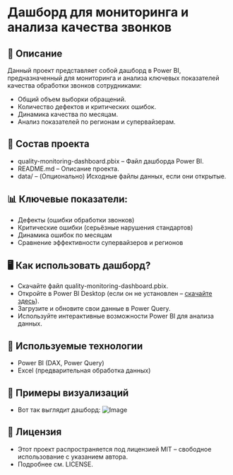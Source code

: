 # Дашборд для мониторинга и анализа качества звонков

## 📝 Описание
Данный проект представляет собой дашборд в Power BI, 
предназначенный для мониторинга и анализа ключевых показателей 
качества обработки звонков сотрудниками:

- Общий объем выборки обращений.
- Количество дефектов и критических ошибок.
- Динамика качества по месяцам.
- Анализ показателей по регионам и супервайзерам.

## 📂 Состав проекта
- quality-monitoring-dashboard.pbix – Файл дашборда Power BI.
- README.md – Описание проекта.
- data/ – (Опционально) Исходные файлы данных, если они открытые.

## 📊 Ключевые показатели:
- Дефекты (ошибки обработки звонков)
- Критические ошибки (серьёзные нарушения стандартов)
- Динамика ошибок по месяцам
- Сравнение эффективности супервайзеров и регионов

## 🖥️ Как использовать дашборд?
- Скачайте файл quality-monitoring-dashboard.pbix.
- Откройте в Power BI Desktop (если он не установлен – [скачайте здесь](https://powerbi.microsoft.com/ru-ru/downloads/)).
- Загрузите и обновите свои данные в Power Query.
- Используйте интерактивные возможности Power BI для анализа данных.

## 🚀 Используемые технологии
- Power BI (DAX, Power Query)
- Excel (предварительная обработка данных)

## 🎨 Примеры визуализаций
- Вот так выглядит дашборд:
![Image](https://github.com/user-attachments/assets/ea56cac8-a6fc-4501-8abe-eafdd35a234e)

## 📜 Лицензия
- Этот проект распространяется под лицензией MIT – свободное использование с указанием автора. 
- Подробнее см. LICENSE.

